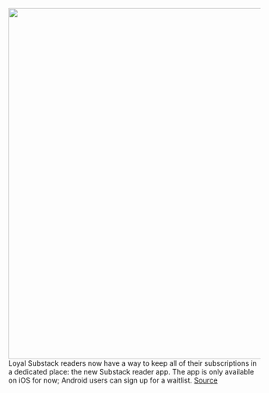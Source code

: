<img src='https://cdn.vox-cdn.com/thumbor/Rjcn6ZLhM9DRbbNS04sf2j_SqMk=/0x0:4478x2322/1200x800/filters:focal(1881x803:2597x1519)/cdn.vox-cdn.com/uploads/chorus_image/image/70599932/6_Four_Screens.0.png' width='700px' /><br/>
Loyal Substack readers now have a way to keep all of their subscriptions in a dedicated place: the new Substack reader app. The app is only available on iOS for now; Android users can sign up for a waitlist.
<a href='https://www.theverge.com/2022/3/9/22968832/substack-reader-app-inbox'> Source <a/>